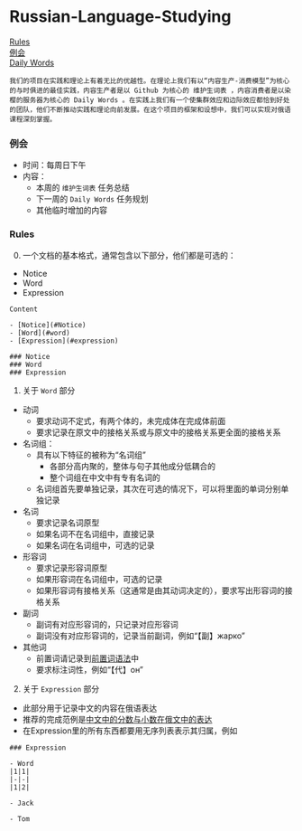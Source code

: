 <!--
上标：º ¹ ² ³ ⁴⁵ ⁶ ⁷ ⁸ ⁹ ⁺ ⁻ ⁼ ⁽ ⁾ ⁿ ′ ½
下标：₀ ₁ ₂ ₃ ₄ ₅ ₆ ₇ ₈ ₉ ₊ ₋ ₌ ₍ ₎
重音：а́ о́ е́ и́ я́ у́ ю́ ы́ э́
-->
# Russian-Language-Studying

[Rules](#rules)  
[例会](#例会)  
[Daily Words](https://www.ranying.xyz/api/Daily-Words/)  

```
我们的项目在实践和理论上有着无比的优越性。在理论上我们有以“内容生产-消费模型”为核心的与时俱进的最佳实践，内容生产者是以 Github 为核心的 维护生词表 ，内容消费者是以染樱的服务器为核心的 Daily Words 。在实践上我们有一个使集群效应和边际效应都恰到好处的团队，他们不断推动实践和理论向前发展。在这个项目的框架和设想中，我们可以实现对俄语课程深刻掌握。
```

### 例会

- 时间：每周日下午
- 内容：
  - 本周的 `维护生词表` 任务总结
  - 下一周的 `Daily Words` 任务规划
  - 其他临时增加的内容

### Rules

0. 一个文档的基本格式，通常包含以下部分，他们都是可选的：
  - Notice
  - Word
  - Expression

```
Content

- [Notice](#Notice)
- [Word](#word)
- [Expression](#expression)

### Notice
### Word
### Expression
```
1. 关于 `Word` 部分
  - 动词
    - 要求动词不定式，有两个体的，未完成体在完成体前面
    - 要求记录在原文中的接格关系或与原文中的接格关系更全面的接格关系
  - 名词组：
    - 具有以下特征的被称为“名词组”
      - 各部分高内聚的，整体与句子其他成分低耦合的
      - 整个词组在中文中有专有名词的
    - 名词组首先要单独记录，其次在可选的情况下，可以将里面的单词分别单独记录
  - 名词
    - 要求记录名词原型
    - 如果名词不在名词组中，直接记录
    - 如果名词在名词组中，可选的记录
  - 形容词
    - 要求记录形容词原型
    - 如果形容词在名词组中，可选的记录
    - 如果形容词有接格关系（这通常是由其动词决定的），要求写出形容词的接格关系
  - 副词
    - 副词有对应形容词的，只记录对应形容词
    - 副词没有对应形容词的，记录当前副词，例如“【副】жарко”
  - 其他词
    - 前置词请记录到[前置词语法](Russian%20Language%20Grammar/Grammar%20for%20Russian.md#前置词语法)中
    - 要求标注词性，例如“【代】он”

2. 关于 `Expression` 部分
  - 此部分用于记录中文的内容在俄语表达
  - 推荐的完成范例是[中文中的分数与小数在俄文中的表达](Math/Занятие-4-5-分数与小数.md#Expression)
  - 在Expression里的所有东西都要用无序列表表示其归属，例如
```
### Expression

- Word
|1|1|
|-|-|
|1|2|

- Jack

- Tom
```